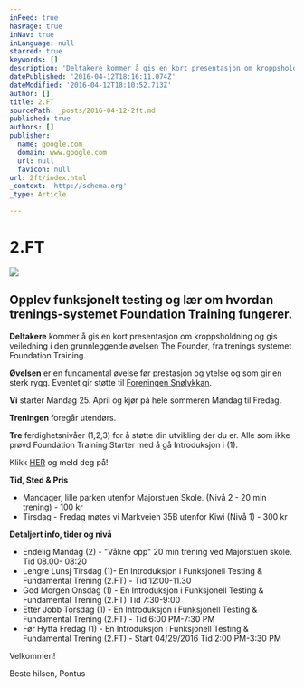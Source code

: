```yaml
---
inFeed: true
hasPage: true
inNav: true
inLanguage: null
starred: true
keywords: []
description: 'Deltakere kommer å gis en kort presentasjon om kroppsholdning og gis veiledning i den grunnleggende øvelsen The Founder, fra trenings systemet Foundation Training.'
datePublished: '2016-04-12T18:16:11.074Z'
dateModified: '2016-04-12T18:10:52.713Z'
author: []
title: 2.FT
sourcePath: _posts/2016-04-12-2ft.md
published: true
authors: []
publisher:
  name: google.com
  domain: www.google.com
  url: null
  favicon: null
url: 2ft/index.html
_context: 'http://schema.org'
_type: Article

---
```

# 2.FT
![](https://s3-us-west-2.amazonaws.com/the-grid-img/p/2e9ebfbfecee77e4e2f1dd3ff0292a8a80271963.png)

## Opplev funksjonelt testing og lær om hvordan trenings-systemet Foundation Training fungerer.

**Deltakere** kommer å gis en kort presentasjon om kroppsholdning og gis veiledning i den grunnleggende øvelsen The Founder, fra trenings systemet Foundation Training.

**Øvelsen** er en fundamental øvelse før prestasjon og ytelse og som gir en sterk rygg. Eventet gir støtte til [Foreningen Snølykkan][0].

**Vi** starter Mandag 25\. April og kjør på hele sommeren Mandag til Fredag.

**Treningen** foregår utendørs.

**Tre** ferdighetsnivåer (1,2,3) for å støtte din utvikling der du er. Alle som ikke prøvd Foundation Training Starter med å gå Introduksjon i (1).

Klikk [HER][1] og meld deg på!

**Tid, Sted & Pris**

* Mandager, lille parken utenfor Majorstuen Skole. (Nivå 2 - 20 min trening) - 100 kr
* Tirsdag - Fredag møtes vi Markveien 35B utenfor Kiwi (Nivå 1) - 300 kr

**Detaljert info, tider og nivå**

* Endelig Mandag (2) - "Våkne opp" 20 min trening ved Majorstuen skole. Tid 08.00- 08:20
* Lengre Lunsj Tirsdag (1)- En Introduksjon i Funksjonell Testing & Fundamental Trening (2.FT) - Tid 12:00-11.30
* God Morgen Onsdag (1) - En Introduksjon i Funksjonell Testing & Fundamental Trening (2.FT) Tid 7:30-9:00
* Etter Jobb Torsdag (1) - En Introduksjon i Funksjonell Testing & Fundamental Trening (2.FT) - Tid 6:00 PM-7:30 PM
* Før Hytta Fredag (1) - En Introduksjon i Funksjonell Testing & Fundamental Trening (2.FT) - Start 04/29/2016 Tid 2:00 PM-3:30 PM

Velkommen!

Beste hilsen, Pontus

[0]: http://www.snolykkan.com/
[1]: https://podio.com/webforms/15407725/1032986